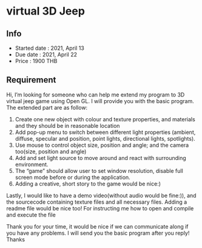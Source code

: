# virtual 3D Jeep

## Info

- Started date : 2021, April 13
- Due date     : 2021, April 22
- Price        : 1900 THB

## Requirement

Hi, I’m looking for someone who can help me extend my program to 3D virtual jeep game using Open GL.
I will provide you with the basic program. The extended part are as follow:
1) Create one new object with colour and texture properties, and materials and they should be in reasonable location
2) Add pop-up menu to switch between different light properties (ambient,
diffuse, specular and position, point lights, directional lights, spotlights).
3) Use mouse to control object size, position and angle; and the camera too(size, position and angle)
4) Add and set light source to move around and react with surrounding environment.
5) The “game” should allow user to set window resolution, disable full screen
mode before or during the application.
6) Adding a creative, short story to the game would be nice:)

Lastly, I would like to have a demo video(without audio would be fine:)), and the sourcecode containing texture files and all necessary files. Adding a readme file would be nice too! For instructing me how to open and compile and execute the file

Thank you for your time, it would be nice if we can communicate along if you have any problems. I will send you the basic program after you reply! Thanks
